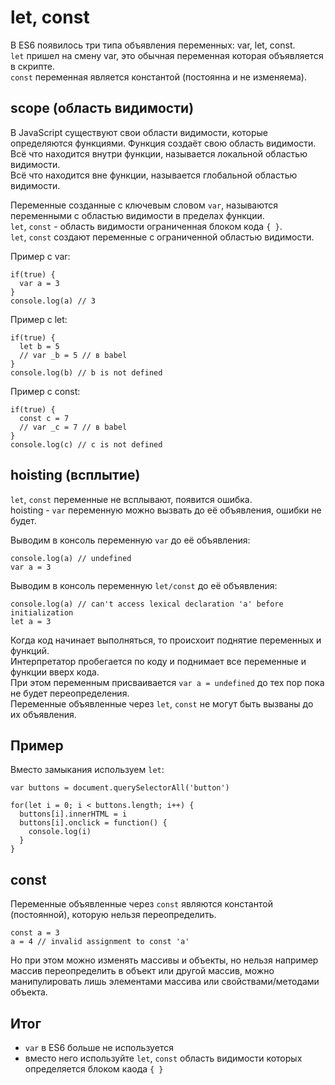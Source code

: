 # let, const
В ES6 появилось три типа объявления переменных: var, let, const.  
`let` пришел на смену var, это обычная переменная которая объявляется в скрипте.  
`const` переменная является константой (постоянна и не изменяема).  

## scope (область видимости)
В JavaScript существуют свои области видимости, которые определяются функциями. Функция создаёт свою область видимости.  
Всё что находится внутри функции, называется локальной областью видимости.  
Всё что находится вне функции, называется глобальной областью видимости.

Переменные созданные с ключевым словом `var`, называются переменными с областью видимости в пределах функции.  
`let`, `const` - область видимости ограниченная блоком кода `{ }`.  
`let`, `const` создают переменные с ограниченной областью видимости.

Пример с var:

    if(true) {
      var a = 3
    }
    console.log(a) // 3

Пример с let:

    if(true) {
      let b = 5
      // var _b = 5 // в babel
    }
    console.log(b) // b is not defined

Пример с const:

    if(true) {
      const c = 7
      // var _c = 7 // в babel
    }
    console.log(c) // c is not defined

## hoisting (всплытие)
`let`, `const` переменные не всплывают, появится ошибка.  
hoisting - `var` переменную можно вызвать до её объявления, ошибки не будет.

Выводим в консоль переменную `var` до её объявления:

    console.log(a) // undefined
    var a = 3

Выводим в консоль переменную `let/const` до её объявления:

    console.log(a) // can't access lexical declaration 'a' before initialization
    let a = 3

Когда код начинает выполняться, то происхоит поднятие переменных и функций.  
Интерпретатор пробегается по коду и поднимает все переменные и функции вверх кода.  
При этом переменным присваивается `var a = undefined` до тех пор пока не будет переопределения.  
Переменные объявленные через `let`, `const` не могут быть вызваны до их объявления.

## Пример
Вместо замыкания используем `let`:

    var buttons = document.querySelectorAll('button')

    for(let i = 0; i < buttons.length; i++) {
      buttons[i].innerHTML = i
      buttons[i].onclick = function() {
        console.log(i)
      }
    }

## const
Переменные объявленные через `const` являются константой (постоянной), которую нельзя переопределить.

    const a = 3
    a = 4 // invalid assignment to const 'a'

Но при этом можно изменять массивы и объекты, но нельзя например массив переопределить в объект или другой массив, можно манипулировать лишь элементами массива или свойствами/методами объекта.

## Итог
- `var` в ES6 больше не используется
- вместо него используйте `let`, `const` область видимости которых определяется блоком каода `{ }`
